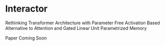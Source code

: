 # Interactor

Rethinking Transformer Architecture with Parameter Free Activation Based Alternative to Attention and Gated Linear Unit Parametrized Memory

Paper Coming Soon
